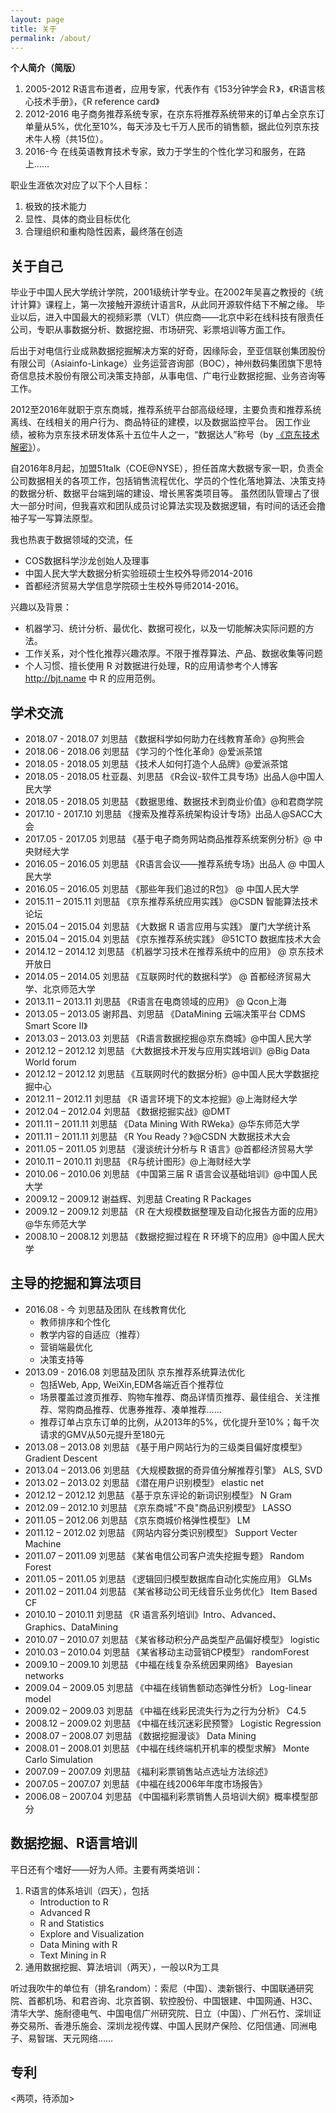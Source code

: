 ```yaml
---
layout: page
title: 关于
permalink: /about/
---
```


**个人简介（简版）**

1. 2005-2012 R语言布道者，应用专家，代表作有《153分钟学会Ｒ》，《R语言核心技术手册》，《R reference card》
2. 2012-2016 电子商务推荐系统专家，在京东将推荐系统带来的订单占全京东订单量从5%，优化至10%，每天涉及七千万人民币的销售额，据此位列京东技术牛人榜（共15位）。
3. 2016-今 在线英语教育技术专家，致力于学生的个性化学习和服务，在路上……

职业生涯依次对应了以下个人目标：

1. 极致的技术能力
2. 显性、具体的商业目标优化
3. 合理组织和重构隐性因素，最终落在创造

## 关于自己 ##

毕业于中国人民大学统计学院，2001级统计学专业。在2002年吴喜之教授的《统计计算》课程上，第一次接触开源统计语言R，从此同开源软件结下不解之缘。
毕业以后，进入中国最大的视频彩票（VLT）供应商——北京中彩在线科技有限责任公司，专职从事数据分析、数据挖掘、市场研究、彩票培训等方面工作。

后出于对电信行业成熟数据挖掘解决方案的好奇，因缘际会，至亚信联创集团股份有限公司（Asiainfo-Linkage）业务运营咨询部（BOC），神州数码集团旗下思特奇信息技术股份有限公司决策支持部，从事电信、广电行业数据挖掘、业务咨询等工作。

2012至2016年就职于京东商城，推荐系统平台部高级经理，主要负责和推荐系统离线、在线相关的用户行为、商品特征的建模，以及数据监控平台。
因工作业绩，被称为京东技术研发体系十五位牛人之一，“数据达人”称号（by [《京东技术解密》](https://item.jd.com/11579054.html)）。

自2016年8月起，加盟51talk（COE@NYSE），担任首席大数据专家一职，负责全公司数据相关的各项工作，包括销售流程优化、学员的个性化落地算法、决策支持的数据分析、数据平台端到端的建设、增长黑客类项目等。
虽然团队管理占了很大一部分时间，但我喜欢和团队成员讨论算法实现及数据逻辑，有时间的话还会撸袖子写一写算法原型。

我也热衷于数据领域的交流，任

- COS数据科学沙龙创始人及理事
- 中国人民大学大数据分析实验班硕士生校外导师2014-2016
- 首都经济贸易大学信息学院硕士生校外导师2014-2016。

兴趣以及背景：

- 机器学习、统计分析、最优化、数据可视化，以及一切能解决实际问题的方法。
- 工作关系，对个性化推荐兴趣浓厚。不限于推荐算法、产品、数据收集等问题
- 个人习惯、擅长使用 R 对数据进行处理，R的应用请参考个人博客 <http://bjt.name> 中 R 的应用范例。


## 学术交流 ##

- 2018.07 - 2018.07  刘思喆 《数据科学如何助力在线教育革命》@狗熊会
- 2018.06 - 2018.06  刘思喆 《学习的个性化革命》@爱派茶馆
- 2018.05 - 2018.05  刘思喆 《技术人如何打造个人品牌》@爱派茶馆
- 2018.05 - 2018.05  杜亚磊、刘思喆 《R会议-软件工具专场》出品人@中国人民大学
- 2018.05 - 2018.05  刘思喆 《数据思维、数据技术到商业价值》@和君商学院
- 2017.10 - 2017.10  刘思喆 《搜索及推荐系统架构设计专场》出品人@SACC大会
- 2017.05 - 2017.05  刘思喆 《基于电子商务网站商品推荐系统案例分析》@ 中央财经大学
- 2016.05 – 2016.05  刘思喆 《R语言会议——推荐系统专场》出品人 @ 中国人民大学
- 2016.05 – 2016.05  刘思喆 《那些年我们追过的R包》 @ 中国人民大学
- 2015.11 – 2015.11  刘思喆 《京东推荐系统应用实践》 @CSDN 智能算法技术论坛
- 2015.04 – 2015.04  刘思喆 《大数据 R 语言应用与实践》 厦门大学统计系
- 2015.04 – 2015.04  刘思喆 《京东推荐系统实践》 @51CTO 数据库技术大会 
- 2014.12 – 2014.12  刘思喆 《机器学习技术在推荐系统中的应用》 @ 京东技术开放日
- 2014.05 – 2014.05  刘思喆 《互联网时代的数据科学》 @ 首都经济贸易大学、北京师范大学
- 2013.11 – 2013.11  刘思喆 《R语言在电商领域的应用》 @ Qcon上海 
- 2013.05 – 2013.05  谢邦昌、刘思喆 《DataMining 云端决策平台 CDMS Smart Score II》
- 2013.03 – 2013.03  刘思喆 《R语言数据挖掘@京东商城》@中国人民大学
- 2012.12 – 2012.12  刘思喆 《大数据技术开发与应用实践培训》@Big Data World forum
- 2012.12 – 2012.12  刘思喆 《互联网时代的数据分析》@中国人民大学数据挖掘中心
- 2012.11 – 2012.11  刘思喆 《R 语言环境下的文本挖掘》@上海财经大学
- 2012.04 – 2012.04  刘思喆 《数据挖掘实战》@DMT
- 2011.11 – 2011.11  刘思喆 《Data Mining With RWeka》@华东师范大学
- 2011.11 – 2011.11  刘思喆 《R You Ready？》@CSDN 大数据技术大会
- 2011.05 – 2011.05  刘思喆 《漫谈统计分析与 R 语言》@首都经济贸易大学
- 2010.11 – 2010.11  刘思喆 《R与统计图形》@上海财经大学
- 2010.06 – 2010.06  刘思喆 《中国第三届 R 语言会议基础培训》@中国人民大学
- 2009.12 – 2009.12  谢益辉、刘思喆 Creating R Packages
- 2009.12 – 2009.12  刘思喆 《R 在大规模数据整理及自动化报告方面的应用》@华东师范大学
- 2008.10 – 2008.12  刘思喆 《数据挖掘过程在 R 环境下的应用》@中国人民大学


## 主导的挖掘和算法项目	##

- 2016.08 - 今       刘思喆及团队  在线教育优化
  - 教师排序和个性化
  - 教学内容的自适应（推荐）
  - 营销端最优化
  - 决策支持等
- 2013.09 - 2016.08  刘思喆及团队  京东推荐系统算法优化
  - 包括Web, App, WeiXin,EDM各端近百个推荐位
  - 场景覆盖过渡页推荐、购物车推荐、商品详情页推荐、最佳组合、关注推荐、常购商品推荐、优惠券推荐、凑单推荐……
  - 推荐订单占京东订单的比例，从2013年的5%，优化提升至10%；每千次请求的GMV从50元提升至180元
- 2013.08 – 2013.08  刘思喆  《基于用户网站行为的三级类目偏好度模型》 Gradient Descent
- 2013.04 – 2013.06  刘思喆  《大规模数据的奇异值分解推荐引擎》 ALS, SVD
- 2013.02 – 2013.02  刘思喆  《潜在用户识别模型》 elastic net
- 2012.12 – 2012.12  刘思喆  《基于京东评论的新词识别模型》 N Gram
- 2012.09 – 2012.10  刘思喆  《京东商城"不良"商品识别模型》 LASSO
- 2011.05 – 2012.06  刘思喆  《京东商城价格弹性模型》 LM
- 2011.12 – 2012.02  刘思喆  《网站内容分类识别模型》 Support Vecter Machine
- 2011.07 – 2011.09  刘思喆  《某省电信公司客户流失挖掘专题》 Random Forest
- 2011.05 – 2011.05  刘思喆  《逻辑回归模型数据库自动化实施应用》 GLMs
- 2011.02 – 2011.04  刘思喆  《某省移动公司无线音乐业务优化》 Item Based CF
- 2010.10 – 2010.11  刘思喆  《R 语言系列培训》Intro、Advanced、Graphics、DataMining
- 2010.07 – 2010.07  刘思喆  《某省移动积分产品类型产品偏好模型》 logistic
- 2010.03 – 2010.04  刘思喆  《某省移动主动营销CP模型》 randomForest
- 2009.10 – 2009.10  刘思喆  《中福在线复杂系统因果网络》 Bayesian networks
- 2009.04 – 2009.05  刘思喆  《中福在线销售额动态弹性分析》 Log-linear model
- 2009.02 – 2009.03  刘思喆  《中福在线彩民流失行为之行为分析》 C4.5
- 2008.12 – 2009.02  刘思喆  《中福在线沉迷彩民预警》 Logistic Regression
- 2008.07 – 2008.07  刘思喆  《数据挖掘漫谈》 Data Mining
- 2008.01 – 2008.01  刘思喆  《中福在线终端机开机率的模型求解》 Monte Carlo Simulation
- 2007.09 – 2007.09  刘思喆  《福利彩票销售站点选址方法综述》
- 2007.05 – 2007.07  刘思喆  《中福在线2006年年度市场报告》
- 2006.08 – 2007.04  刘思喆  《中国福利彩票销售人员培训大纲》概率模型部分

## 数据挖掘、R语言培训 ##

平日还有个嗜好——好为人师。主要有两类培训：

1. R语言的体系培训（四天），包括
	- Introduction to R
	- Advanced R
	- R and Statistics
	- Explore and Visualization
	- Data Mining with R
	- Text Mining in R
2. 通用数据挖掘、算法培训（两天），一般以R为工具

听过我吹牛的单位有（排名random）：索尼（中国）、澳新银行、中国联通研究院、首都机场、和君咨询、北京首钢、软控股份、中国银建、中国网通、H3C、清华大学、施耐德电气、中国电信广州研究院、日立（中国）、广州石竹、深圳证券交易所、香港乐施会、深圳龙视传媒、中国人民财产保险、亿阳信通、同洲电子、易智瑞、天元网络……


## 专利 ##

<两项，待添加> 
 